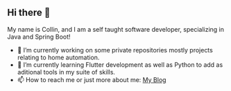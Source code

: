 ## Hi there 👋

My name is Collin, and I am a self taught software developer, specializing in Java and Spring Boot!

- 🔭 I’m currently working on some private repositories mostly projects relating to home automation.
- 🌱 I’m currently learning Flutter development as well as Python to add as aditional tools in my suite of skills.
- 📫 How to reach me or just more about me: [My Blog](https://blog.abugslife.co.za/)

<!--
**Collin7/Collin7** is a ✨ _special_ ✨ repository because its `README.md` (this file) appears on your GitHub profile.

Here are some ideas to get you started:

- 🔭 I’m currently working on ...
- 🌱 I’m currently learning ...
- 👯 I’m looking to collaborate on ...
- 🤔 I’m looking for help with ...
- 💬 Ask me about ...
- 📫 How to reach me: ...
- 😄 Pronouns: ...
- ⚡ Fun fact: ...
-->
